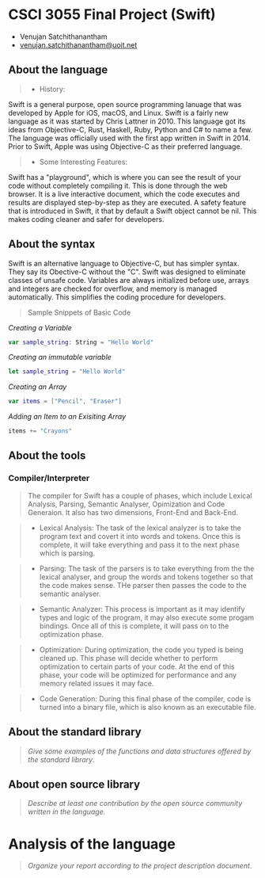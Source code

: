 # CSCI 3055 Final Project (Swift)

- Venujan Satchithanantham
- venujan.satchithanantham@uoit.net

## About the language

>
> - History:

Swift is a general purpose, open source programming lanuage that was developed by Apple for iOS, macOS, and Linux. Swift is a fairly new language as it was started by Chris Lattner in 2010. This language got its ideas from Objective-C, Rust, Haskell, Ruby, Python and C# to name a few. The language was officially used with the first app written in Swift in 2014. Prior to Swift, Apple was using Objective-C as their preferred language.

> - Some Interesting Features:

Swift has a "playground", which is where you can see the result of your code without completely compiling it. This is done through the web browser. It is a live interactive document, which the code executes and results are displayed step-by-step as they are executed. 
A safety feature that is introduced in Swift, it that by default a Swift object cannot be nil. This makes coding cleaner and safer for developers.

## About the syntax

Swift is an alternative language to Objective-C, but has simpler syntax. They say its Obective-C without the "C". Swift was designed to eliminate classes of unsafe code. Variables are always initialized before use, arrays and integers are checked for overflow, and memory is managed automatically. This simplifies the coding procedure for developers. 

> Sample Snippets of Basic Code

*Creating a Variable*

```swift
var sample_string: String = "Hello World"
```

*Creating an immutable variable*

```swift
let sample_string = "Hello World"
```

*Creating an Array*

```swift
var items = ["Pencil", "Eraser"]
```

*Adding an Item to an Exisiting Array*
```swift
items += "Crayons"
```

## About the tools

### Compiler/Interpreter

> The compiler for Swift has a couple of phases, which include Lexical Analysis, Parsing, Semantic Analyser, Opimization and Code Generaion. It also has two dimensions, Front-End and Back-End.

> - Lexical Analysis: 
> The task of the lexical analyzer is to take the program text and covert it into words and tokens. Once this is complete, it will take everything and pass it to the next phase which is parsing.

>- Parsing:
> The task of the parsers is to take everything from the the lexical analyser, and group the words and tokens together so that the code makes sense. THe parser then passes the code to the semantic analyser.

>- Semantic Analyzer:
> This process is important as it may identify types and logic of the program, it may also execute some progam bindings. Once all of this is complete, it will pass on to the optimization phase.

>- Optimization:
> During optimization, the code you typed is being cleaned up. This phase will decide whether to perform optimization to certain parts of your code. At the end of this phase, your code will be optimized for performance and any memory related issues it may face.

>- Code Generation:
> During this final phase of the compiler, code is turned into a binary file, which is also known as an executable file. 

## About the standard library

> _Give some examples of the functions and data structures
> offered by the standard library_.

## About open source library

> _Describe at least one contribution by the open source
community written in the language._

# Analysis of the language

> _Organize your report according to the project description
document_.


